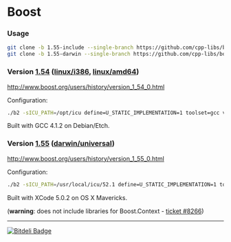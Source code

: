 Boost
=====

### Usage

```bash
git clone -b 1.55-include --single-branch https://github.com/cpp-libs/boost.git ~/boost/include
git clone -b 1.55-darwin --single-branch https://github.com/cpp-libs/boost.git ~/boost/lib
```

### Version [1.54](https://github.com/cpp-libs/boost/tree/1.54-include "v1.54 headers") ([linux/i386](https://github.com/cpp-libs/boost/tree/1.54-linux_x86 "linux/i386"), [linux/amd64](https://github.com/cpp-libs/boost/tree/1.54-linux_amd64 "linux/amd64"))

http://www.boost.org/users/history/version_1_54_0.html

Configuration:

```bash
./b2 -sICU_PATH=/opt/icu define=U_STATIC_IMPLEMENTATION=1 toolset=gcc variant=release link=static threading=multi runtime-link=static stage release address-model=64 --layout=versioned cxxflags=-fPIC -j4
```

Built with GCC 4.1.2 on Debian/Etch.

### Version [1.55](https://github.com/cpp-libs/boost/tree/1.55-include "v1.55 headers") ([darwin/universal](https://github.com/cpp-libs/boost/tree/1.55-darwin "darwin/universal"))

http://www.boost.org/users/history/version_1_55_0.html

Configuration:

```bash
./b2 -sICU_PATH=/usr/local/icu/52.1 define=U_STATIC_IMPLEMENTATION=1 toolset=darwin variant=release link=static threading=multi runtime-link=static stage release address-model=32_64 --layout=versioned cxxflags="-fPIC -mmacosx-version-min=10.6" -j4
```

Built with XCode 5.0.2 on OS X Mavericks.

(**warning**: does not include libraries for Boost.Context - [ticket #8266](https://svn.boost.org/trac/boost/ticket/8266 "ticket #8266"))

---
[![Bitdeli Badge](https://d2weczhvl823v0.cloudfront.net/cpp-libs/boost/trend.png)](https://bitdeli.com/free "Bitdeli Badge")
